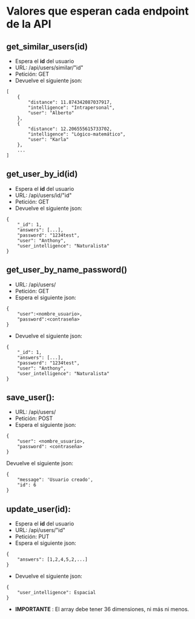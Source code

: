 # Valores que esperan cada endpoint de la API


## get_similar_users(id)

- Espera el **id** del usuario
- URL: /api/users/similar/"id"
- Petición: GET
- Devuelve el siguiente json:

```
[
    {
        "distance": 11.874342087037917,
        "intelligence": "Intrapersonal",
        "user": "Alberto"
    },
    {
        "distance": 12.206555615733702,
        "intelligence": "Lógico-matemático",
        "user": "Karla"
    },
    ...
]
```

## get_user_by_id(id)

- Espera el **id** del usuario
- URL: /api/users/id/"id"
- Petición: GET
- Devuelve el siguiente json:

```
{
    "_id": 1,
    "answers": [...],
    "password": "1234test",
    "user": "Anthony",
    "user_intelligence": "Naturalista"
}
```

## get_user_by_name_password()

- URL: /api/users/
- Petición: GET
- Espera el siguiente json:

```
{
    "user":<nombre_usuario>,
    "password":<contraseña>
}
```

- Devuelve el siguiente json:

```
{
    "_id": 1,
    "answers": [...],
    "password": "1234test",
    "user": "Anthony",
    "user_intelligence": "Naturalista"
}
```


## save_user():
- URL: /api/users/
- Petición: POST
- Espera el siguiente json:

```
{
    "user": <nombre_usuario>,
    "password": <contraseña>
}
```

Devuelve el siguiente json:

```
{
    "message": 'Usuario creado',
    "id": 6 
}
```


## update_user(id):

- Espera el **id** del usuario
- URL: /api/users/"id"
- Petición: PUT
- Espera el siguiente json:

```
{
    "answers": [1,2,4,5,2,...]
}
```

- Devuelve el siguiente json:

```
{
    "user_intelligence": Espacial
}
```

- **IMPORTANTE** : El array debe tener 36 dimensiones, ni más ni menos.
